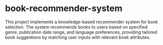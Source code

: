 # book-recommender-system
This project implements a knowledge-based recommender system for book selection. The system recommends books to users based on specified genre, publication date range, and language preferences, providing tailored book suggestions by matching user inputs with relevant book attributes.
